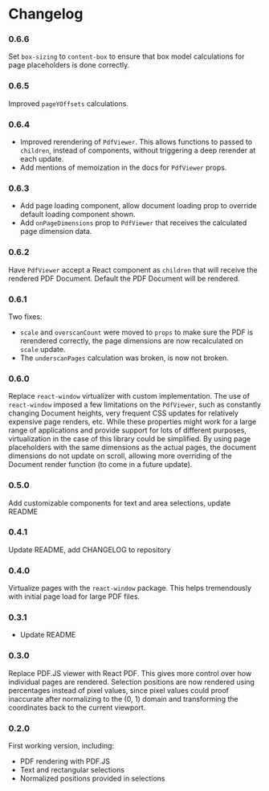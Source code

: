# Changelog

### 0.6.6
Set `box-sizing` to `content-box` to ensure that box model calculations for page placeholders is done correctly.

### 0.6.5
Improved `pageYOffsets` calculations.

### 0.6.4
- Improved rerendering of `PdfViewer`. This allows functions to passed to `children`, instead of components,
without triggering a deep rerender at each update.
- Add mentions of memoization in the docs for `PdfViewer` props.

### 0.6.3
- Add page loading component, allow document loading prop to override default loading component shown.
- Add `onPageDimensions` prop to `PdfViewer` that receives the calculated page dimension data.

### 0.6.2
Have `PdfViewer` accept a React component as `children` that will receive the rendered PDF Document.
Default the PDF Document will be rendered.

### 0.6.1
Two fixes:
- `scale` and `overscanCount` were moved to `props` to make sure the PDF is rerendered correctly,
the page dimensions are now recalculated on `scale` update.
- The `underscanPages` calculation was broken, is now not broken.

### 0.6.0
Replace `react-window` virtualizer with custom implementation. The use of `react-window` imposed
a few limitations on the `PdfViewer`, such as constantly changing Document heights, very frequent
CSS updates for relatively expensive page renders, etc. While these properties might work for a
large range of applications and provide support for lots of different purposes, virtualization in
the case of this library could be simplified. By using page placeholders with the same dimensions
as the actual pages, the document dimensions do not update on scroll, allowing more overriding of
the Document render function (to come in a future update).

### 0.5.0
Add customizable components for text and area selections, update README

### 0.4.1
Update README, add CHANGELOG to repository

### 0.4.0
Virtualize pages with the `react-window` package. This helps tremendously with initial page load
for large PDF files.

### 0.3.1
- Update README

### 0.3.0
Replace PDF.JS viewer with React PDF. This gives more control over how individual pages are
rendered. Selection positions are now rendered using percentages instead of pixel values,
since pixel values could proof inaccurate after normalizing to the (0, 1) domain and
transforming the coordinates back to the current viewport.

### 0.2.0
First working version, including:
- PDF rendering with PDF.JS
- Text and rectangular selections
- Normalized positions provided in selections
